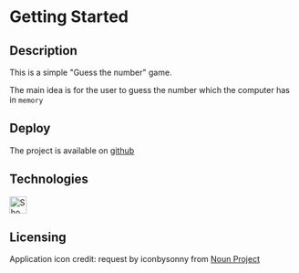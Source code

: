 # Getting Started

## Description

This is a simple "Guess the number" game.

The main idea is for the user to guess the number which the computer has in `memory`

## Deploy

The project is available on [github](https://github.com/wildcardjoker/Numbers/)

## Technologies

<picture>
  <source media="(prefers-color-scheme: dark)" srcset="https://cdn.icon-icons.com/icons2/2415/PNG/512/csharp_original_logo_icon_146578.png">
  <source media="(prefers-color-scheme: light)" srcset="https://cdn.icon-icons.com/icons2/2415/PNG/512/csharp_original_logo_icon_146578.png">
  <img width="30px" alt="Shows a logo of c-sharp" src="https://cdn.icon-icons.com/icons2/2415/PNG/512/csharp_original_logo_icon_146578.png">
</picture>

## Licensing

Application icon credit: request by iconbysonny from [Noun Project](https://thenounproject.com/browse/icons/term/request/)
